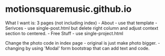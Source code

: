 motionsquaremusic.github.io
===========================
What I want is:
3 pages (not including index)
    - About - use that template
    - Serivces - use single-post.html but delete right column and adjust context section to centered.
    - Free Stuff - use single-project.html
    
Change the photo code in index page
    - original is just make photo bigger.
    - changing by using 'Modal' form bootstrap that can add text and code.